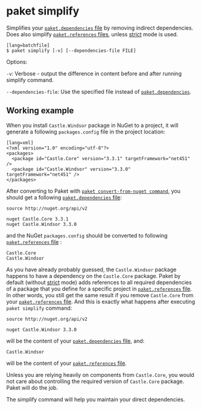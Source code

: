 # paket simplify

Simplifies your [`paket.dependencies` file](dependencies-file.html) by removing indirect dependencies.
Does also simplify [`paket.references` files](references-files.html), unless [strict](nuget-dependencies.html#Strict-references) mode is used.

    [lang=batchfile]
    $ paket simplify [-v] [--dependencies-file FILE]

Options:

  `-v`: Verbose - output the difference in content before and after running simplify command.
  
  `--dependencies-file`: Use the specified file instead of [`paket.dependencies`](dependencies-file.html).

## Working example

When you install `Castle.Windsor` package in NuGet to a project, it will generate a following `packages.config` file in the project location:

    [lang=xml]
    <?xml version="1.0" encoding="utf-8"?>
    <packages>
      <package id="Castle.Core" version="3.3.1" targetFramework="net451" />
      <package id="Castle.Windsor" version="3.3.0" targetFramework="net451" />
    </packages>

After converting to Paket with [`paket convert-from-nuget command`](convert-from-nuget.html), you should get a following [`paket.dependencies` file](dependencies-file.html):

    source http://nuget.org/api/v2
    
    nuget Castle.Core 3.3.1
    nuget Castle.Windsor 3.3.0

and the NuGet `packages.config` should be converted to following [`paket.references` file](references-files.html) :

    Castle.Core
    Castle.Windsor

As you have already probably guessed, the `Castle.Windsor` package happens to have a dependency on the `Castle.Core` package.
Paket by default (without [strict](nuget-dependencies.html#Strict-references) mode) adds references to all required dependencies of a package that you define for a specific project in [`paket.references` file](references-files.html).
In other words, you still get the same result if you remove `Castle.Core` from your [`paket.references` file](references-files.html).
And this is exactly what happens after executing `paket simplify` command:

    source http://nuget.org/api/v2
    
    nuget Castle.Windsor 3.3.0

will be the content of your [`paket.dependencies` file](dependencies-file.html), and:

    Castle.Windsor

will be the content of your [`paket.references` file](references-files.html).

Unless you are relying heavily on components from `Castle.Core`, you would not care about controlling the required version of `Castle.Core` package. Paket will do the job.

The simplify command will help you maintain your direct dependencies.